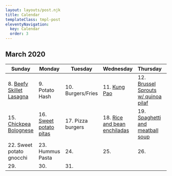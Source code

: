 ```yaml
---
layout: layouts/post.njk
title: Calendar
templateClass: tmpl-post
eleventyNavigation:
  key: Calendar
  order: 3
---
```


## March 2020

| Sunday                                                    | Monday                                              | Tuesday           | Wednesday                                                       | Thursday                                                                    | Friday                                                  | Saturday  |
| --------------------------------------------------------- | --------------------------------------------------- | ----------------- | --------------------------------------------------------------- | --------------------------------------------------------------------------- | ------------------------------------------------------- | --------- |
| 8. [Beefy Skillet Lasagna](/posts/beefy-skillet-lasagna/) | 9. Potato Hash                                      | 10. Burgers/Fries | 11. [Kung Pao](/posts/kung-pao-cauliflower-stir-fry/)           | 12. [Brussel Sprouts w/ quinoa pilaf](/posts/brussel-sprouts-quinoa-pilaf/) | 13. [Tofu nuggets](/posts/vegan-ranch-chicken-nuggets/) | 14.       |
| 15. [Chickpea Bolognese](/posts/chickpea-bolognese)       | 16. [Sweet potato pitas](/posts/sweet-potato-pitas) | 17. Pizza burgers | 18. [Rice and bean enchiladas](/posts/rice-and-bean-enchiladas) | 19. [Spaghetti and meatball soup](/posts/spaghetti-and-meatball-soup)       | 20. Grill                                               | 21. Pizza |
| 22. Sweet potato gnocchi                                  | 23. Hummus Pasta                                    | 24.               | 25.                                                             | 26.                                                                         | 27                                                      | 28.       |
| 29.                                                       | 30.                                                 | 31.               |
